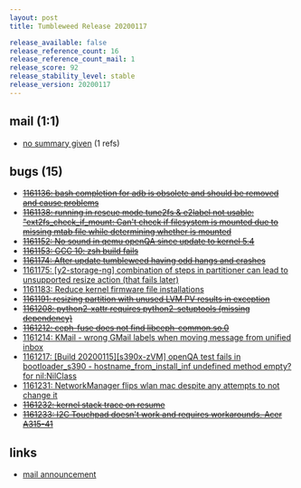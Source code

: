 ```yaml
---
layout: post
title: Tumbleweed Release 20200117

release_available: false
release_reference_count: 16
release_reference_count_mail: 1
release_score: 92
release_stability_level: stable
release_version: 20200117
---
```


## mail (1:1)

- [no summary given](https://github.com/boombatower/tumbleweed-review/issues/10) (1 refs)

## bugs (15)

<!--more-->

- ~~[1161136: bash completion for adb is obsolete and should be removed and cause problems](https://bugzilla.opensuse.org/show_bug.cgi?id=1161136)~~
- ~~[1161138: running in rescue mode tune2fs & e2label not usable: "ext2fs_check_if_mount: Can't check if filesystem is mounted due to missing mtab file while determining whether <target> is mounted](https://bugzilla.opensuse.org/show_bug.cgi?id=1161138)~~
- ~~[1161152: No sound in qemu openQA since update to kernel 5.4](https://bugzilla.opensuse.org/show_bug.cgi?id=1161152)~~
- ~~[1161153: GCC 10: zsh build fails](https://bugzilla.opensuse.org/show_bug.cgi?id=1161153)~~
- ~~[1161174: After update tumbleweed having odd hangs and crashes](https://bugzilla.opensuse.org/show_bug.cgi?id=1161174)~~
- [1161175: \[y2-storage-ng\] combination of steps in partitioner can lead to unsupported resize action (that fails later)](https://bugzilla.opensuse.org/show_bug.cgi?id=1161175)
- [1161183: Reduce kernel firmware file installations](https://bugzilla.opensuse.org/show_bug.cgi?id=1161183)
- ~~[1161191: resizing partition with unused LVM PV results in exception](https://bugzilla.opensuse.org/show_bug.cgi?id=1161191)~~
- ~~[1161208: python2-xattr requires python2-setuptools (missing dependency)](https://bugzilla.opensuse.org/show_bug.cgi?id=1161208)~~
- ~~[1161212: ceph-fuse does not find libceph-common.so.0](https://bugzilla.opensuse.org/show_bug.cgi?id=1161212)~~
- [1161214: KMail - wrong GMail labels when moving message from unified inbox](https://bugzilla.opensuse.org/show_bug.cgi?id=1161214)
- [1161217: \[Build 20200115\]\[s390x-zVM\] openQA test fails in bootloader_s390 - hostname_from_install_inf undefined method empty? for nil:NilClass](https://bugzilla.opensuse.org/show_bug.cgi?id=1161217)
- [1161231: NetworkManager flips wlan mac despite any attempts to not change it](https://bugzilla.opensuse.org/show_bug.cgi?id=1161231)
- ~~[1161232: kernel stack trace on resume](https://bugzilla.opensuse.org/show_bug.cgi?id=1161232)~~
- ~~[1161233: I2C Touchpad doesn't work and requires workarounds. Acer A315-41](https://bugzilla.opensuse.org/show_bug.cgi?id=1161233)~~



## links

- [mail announcement](https://github.com/boombatower/tumbleweed-review/issues/10)
